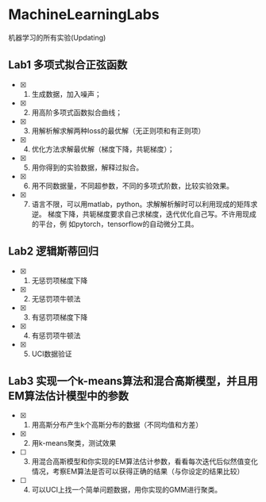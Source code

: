# MachineLearningLabs

机器学习的所有实验(Updating)

## Lab1 多项式拟合正弦函数
  - [x] 1. 生成数据，加入噪声；
  - [x] 2. 用高阶多项式函数拟合曲线；
  - [x] 3. 用解析解求解两种loss的最优解（无正则项和有正则项）
  - [x] 4. 优化方法求解最优解（梯度下降，共轭梯度）；
  - [x] 5. 用你得到的实验数据，解释过拟合。
  - [x] 6. 用不同数据量，不同超参数，不同的多项式阶数，比较实验效果。
  - [x] 7. 语言不限，可以用matlab，python。求解解析解时可以利用现成的矩阵求逆。
    梯度下降，共轭梯度要求自己求梯度，迭代优化自己写。不许用现成的平台，例
    如pytorch，tensorflow的自动微分工具。

## Lab2 逻辑斯蒂回归
  - [x] 1. 无惩罚项梯度下降
  - [x] 2. 无惩罚项牛顿法
  - [x] 3. 有惩罚项梯度下降
  - [x] 4. 有惩罚项牛顿法
  - [x] 5. UCI数据验证
  
## Lab3 实现一个k-means算法和混合高斯模型，并且用EM算法估计模型中的参数
  - [x] 1. 用高斯分布产生k个高斯分布的数据（不同均值和方差）
  - [x] 2. 用k-means聚类，测试效果
  - [ ] 3. 用混合高斯模型和你实现的EM算法估计参数，看看每次迭代后似然值变化情况，考察EM算法是否可以获得正确的结果（与你设定的结果比较）
  - [ ] 4. 可以UCI上找一个简单问题数据，用你实现的GMM进行聚类。